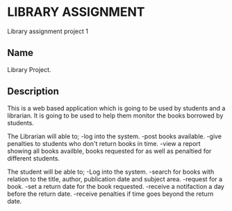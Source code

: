 # LIBRARY ASSIGNMENT 

Library assignment project 1

## Name
Library Project.

## Description
This is a web based application which is going to be used by students and a librarian. It is going to be used to help them monitor the books borrowed by students.

The Librarian will able to;
-log into the system.
-post books available.
-give penalties to students who don't return books in time.
-view a report showing all books availble, books requested for as well as penaltied for different students.

The student will be able to;
-Log into the system.
-search for books with relation to the title, author, publication date and subject area.
-request for a book.
-set a return date for the book requested.
-receive a notifaction a day before the return date.
-receive penalties if time goes beyond the return date.
